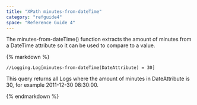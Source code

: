 ```yaml
---
title: "XPath minutes-from-dateTime"
category: "refguide4"
space: "Reference Guide 4"
---
```

The minutes-from-dateTime() function extracts the amount of minutes from a DateTime attribute so it can be used to compare to a value.

<div class="alert alert-info">{% markdown %}

```
//Logging.Log[minutes-from-dateTime(DateAttribute) = 30]

```

This query returns all Logs where the amount of minutes in DateAttribute is 30, for example 2011-12-30 08:30:00\.

{% endmarkdown %}</div>